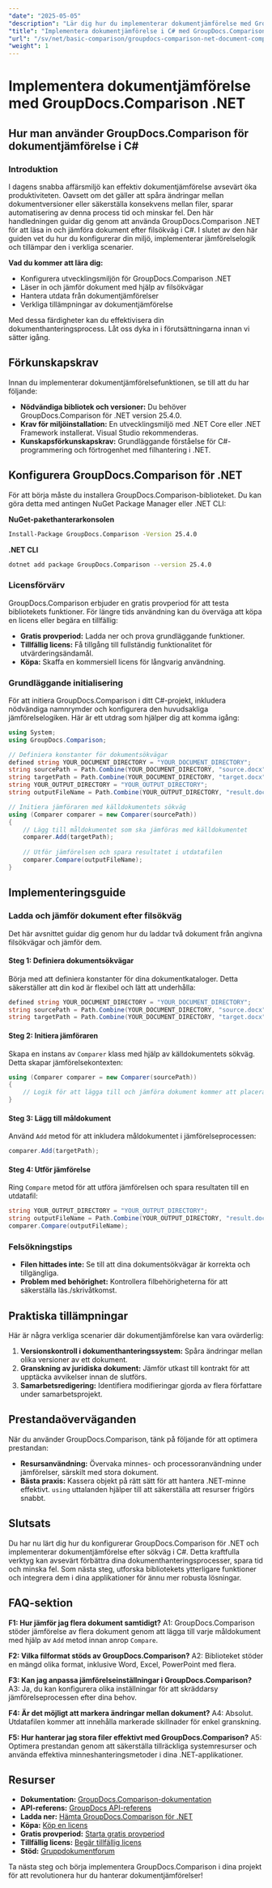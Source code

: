 ```yaml
---
"date": "2025-05-05"
"description": "Lär dig hur du implementerar dokumentjämförelse med GroupDocs.Comparison för .NET i C#. Effektivisera din dokumenthanteringsprocess och spara tid."
"title": "Implementera dokumentjämförelse i C# med GroupDocs.Comparison .NET&#5; En steg-för-steg-guide"
"url": "/sv/net/basic-comparison/groupdocs-comparison-net-document-comparison-csharp/"
"weight": 1
---
```


# Implementera dokumentjämförelse med GroupDocs.Comparison .NET

## Hur man använder GroupDocs.Comparison för dokumentjämförelse i C# 

### Introduktion

I dagens snabba affärsmiljö kan effektiv dokumentjämförelse avsevärt öka produktiviteten. Oavsett om det gäller att spåra ändringar mellan dokumentversioner eller säkerställa konsekvens mellan filer, sparar automatisering av denna process tid och minskar fel. Den här handledningen guidar dig genom att använda GroupDocs.Comparison .NET för att läsa in och jämföra dokument efter filsökväg i C#. I slutet av den här guiden vet du hur du konfigurerar din miljö, implementerar jämförelselogik och tillämpar den i verkliga scenarier.

**Vad du kommer att lära dig:**
- Konfigurera utvecklingsmiljön för GroupDocs.Comparison .NET
- Läser in och jämför dokument med hjälp av filsökvägar
- Hantera utdata från dokumentjämförelser
- Verkliga tillämpningar av dokumentjämförelse

Med dessa färdigheter kan du effektivisera din dokumenthanteringsprocess. Låt oss dyka in i förutsättningarna innan vi sätter igång.

## Förkunskapskrav

Innan du implementerar dokumentjämförelsefunktionen, se till att du har följande:

- **Nödvändiga bibliotek och versioner:** Du behöver GroupDocs.Comparison för .NET version 25.4.0.
- **Krav för miljöinstallation:** En utvecklingsmiljö med .NET Core eller .NET Framework installerat. Visual Studio rekommenderas.
- **Kunskapsförkunskapskrav:** Grundläggande förståelse för C#-programmering och förtrogenhet med filhantering i .NET.

## Konfigurera GroupDocs.Comparison för .NET

För att börja måste du installera GroupDocs.Comparison-biblioteket. Du kan göra detta med antingen NuGet Package Manager eller .NET CLI:

**NuGet-pakethanterarkonsolen**
```bash
Install-Package GroupDocs.Comparison -Version 25.4.0
```

**.NET CLI**
```bash
dotnet add package GroupDocs.Comparison --version 25.4.0
```

### Licensförvärv

GroupDocs.Comparison erbjuder en gratis provperiod för att testa bibliotekets funktioner. För längre tids användning kan du överväga att köpa en licens eller begära en tillfällig:

- **Gratis provperiod:** Ladda ner och prova grundläggande funktioner.
- **Tillfällig licens:** Få tillgång till fullständig funktionalitet för utvärderingsändamål.
- **Köpa:** Skaffa en kommersiell licens för långvarig användning.

### Grundläggande initialisering

För att initiera GroupDocs.Comparison i ditt C#-projekt, inkludera nödvändiga namnrymder och konfigurera den huvudsakliga jämförelselogiken. Här är ett utdrag som hjälper dig att komma igång:

```csharp
using System;
using GroupDocs.Comparison;

// Definiera konstanter för dokumentsökvägar
defined string YOUR_DOCUMENT_DIRECTORY = "YOUR_DOCUMENT_DIRECTORY";
string sourcePath = Path.Combine(YOUR_DOCUMENT_DIRECTORY, "source.docx");
string targetPath = Path.Combine(YOUR_DOCUMENT_DIRECTORY, "target.docx");
string YOUR_OUTPUT_DIRECTORY = "YOUR_OUTPUT_DIRECTORY";
string outputFileName = Path.Combine(YOUR_OUTPUT_DIRECTORY, "result.docx");

// Initiera jämföraren med källdokumentets sökväg
using (Comparer comparer = new Comparer(sourcePath))
{
    // Lägg till måldokumentet som ska jämföras med källdokumentet
    comparer.Add(targetPath);
    
    // Utför jämförelsen och spara resultatet i utdatafilen
    comparer.Compare(outputFileName);
}
```

## Implementeringsguide

### Ladda och jämför dokument efter filsökväg

Det här avsnittet guidar dig genom hur du laddar två dokument från angivna filsökvägar och jämför dem.

#### Steg 1: Definiera dokumentsökvägar

Börja med att definiera konstanter för dina dokumentkataloger. Detta säkerställer att din kod är flexibel och lätt att underhålla:

```csharp
defined string YOUR_DOCUMENT_DIRECTORY = "YOUR_DOCUMENT_DIRECTORY";
string sourcePath = Path.Combine(YOUR_DOCUMENT_DIRECTORY, "source.docx");
string targetPath = Path.Combine(YOUR_DOCUMENT_DIRECTORY, "target.docx");
```

#### Steg 2: Initiera jämföraren

Skapa en instans av `Comparer` klass med hjälp av källdokumentets sökväg. Detta skapar jämförelsekontexten:

```csharp
using (Comparer comparer = new Comparer(sourcePath))
{
    // Logik för att lägga till och jämföra dokument kommer att placeras här
}
```

#### Steg 3: Lägg till måldokument

Använd `Add` metod för att inkludera måldokumentet i jämförelseprocessen:

```csharp
comparer.Add(targetPath);
```

#### Steg 4: Utför jämförelse

Ring `Compare` metod för att utföra jämförelsen och spara resultaten till en utdatafil:

```csharp
string YOUR_OUTPUT_DIRECTORY = "YOUR_OUTPUT_DIRECTORY";
string outputFileName = Path.Combine(YOUR_OUTPUT_DIRECTORY, "result.docx");
comparer.Compare(outputFileName);
```

### Felsökningstips
- **Filen hittades inte:** Se till att dina dokumentsökvägar är korrekta och tillgängliga.
- **Problem med behörighet:** Kontrollera filbehörigheterna för att säkerställa läs./skrivåtkomst.

## Praktiska tillämpningar

Här är några verkliga scenarier där dokumentjämförelse kan vara ovärderlig:
1. **Versionskontroll i dokumenthanteringssystem:** Spåra ändringar mellan olika versioner av ett dokument.
2. **Granskning av juridiska dokument:** Jämför utkast till kontrakt för att upptäcka avvikelser innan de slutförs.
3. **Samarbetsredigering:** Identifiera modifieringar gjorda av flera författare under samarbetsprojekt.

## Prestandaöverväganden

När du använder GroupDocs.Comparison, tänk på följande för att optimera prestandan:
- **Resursanvändning:** Övervaka minnes- och processoranvändning under jämförelser, särskilt med stora dokument.
- **Bästa praxis:** Kassera objekt på rätt sätt för att hantera .NET-minne effektivt. `using` uttalanden hjälper till att säkerställa att resurser frigörs snabbt.

## Slutsats

Du har nu lärt dig hur du konfigurerar GroupDocs.Comparison för .NET och implementerar dokumentjämförelse efter sökväg i C#. Detta kraftfulla verktyg kan avsevärt förbättra dina dokumenthanteringsprocesser, spara tid och minska fel. Som nästa steg, utforska bibliotekets ytterligare funktioner och integrera dem i dina applikationer för ännu mer robusta lösningar.

## FAQ-sektion

**F1: Hur jämför jag flera dokument samtidigt?**
A1: GroupDocs.Comparison stöder jämförelse av flera dokument genom att lägga till varje måldokument med hjälp av `Add` metod innan anrop `Compare`.

**F2: Vilka filformat stöds av GroupDocs.Comparison?**
A2: Biblioteket stöder en mängd olika format, inklusive Word, Excel, PowerPoint med flera.

**F3: Kan jag anpassa jämförelseinställningar i GroupDocs.Comparison?**
A3: Ja, du kan konfigurera olika inställningar för att skräddarsy jämförelseprocessen efter dina behov.

**F4: Är det möjligt att markera ändringar mellan dokument?**
A4: Absolut. Utdatafilen kommer att innehålla markerade skillnader för enkel granskning.

**F5: Hur hanterar jag stora filer effektivt med GroupDocs.Comparison?**
A5: Optimera prestandan genom att säkerställa tillräckliga systemresurser och använda effektiva minneshanteringsmetoder i dina .NET-applikationer.

## Resurser
- **Dokumentation:** [GroupDocs.Comparison-dokumentation](https://docs.groupdocs.com/comparison/net/)
- **API-referens:** [GroupDocs API-referens](https://reference.groupdocs.com/comparison/net/)
- **Ladda ner:** [Hämta GroupDocs.Comparison för .NET](https://releases.groupdocs.com/comparison/net/)
- **Köpa:** [Köp en licens](https://purchase.groupdocs.com/buy)
- **Gratis provperiod:** [Starta gratis provperiod](https://releases.groupdocs.com/comparison/net/)
- **Tillfällig licens:** [Begär tillfällig licens](https://purchase.groupdocs.com/temporary-license/)
- **Stöd:** [Gruppdokumentforum](https://forum.groupdocs.com/c/comparison/)

Ta nästa steg och börja implementera GroupDocs.Comparison i dina projekt för att revolutionera hur du hanterar dokumentjämförelser!